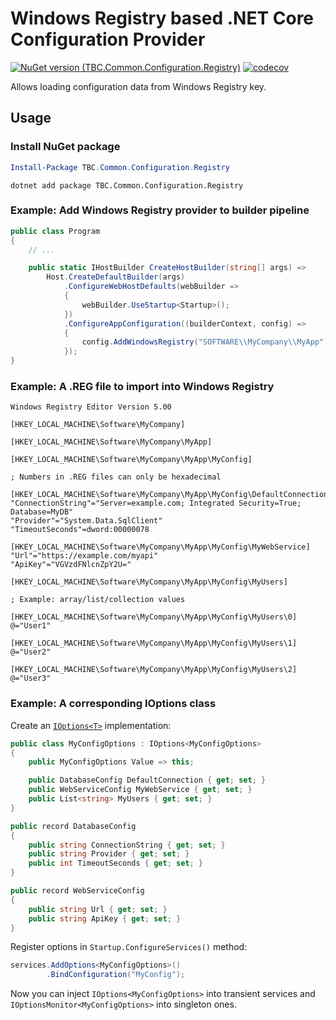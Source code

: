 
# Windows Registry based .NET Core Configuration Provider

[![NuGet version (TBC.Common.Configuration.Registry)](https://img.shields.io/nuget/v/TBC.Common.Configuration.Registry.svg)](https://www.nuget.org/packages/TBC.Common.Configuration.Registry/)
[![codecov](https://codecov.io/gh/TBCBank/TBC.Common.Configuration.Registry/branch/master/graph/badge.svg?token=RXFYIVGD3C)](https://codecov.io/gh/TBCBank/TBC.Common.Configuration.Registry)

Allows loading configuration data from Windows Registry key.

## Usage

### Install NuGet package

```powershell
Install-Package TBC.Common.Configuration.Registry
```

```batch
dotnet add package TBC.Common.Configuration.Registry
```

### Example: Add Windows Registry provider to builder pipeline

```csharp
public class Program
{
    // ...

    public static IHostBuilder CreateHostBuilder(string[] args) =>
        Host.CreateDefaultBuilder(args)
            .ConfigureWebHostDefaults(webBuilder =>
            {
                webBuilder.UseStartup<Startup>();
            })
            .ConfigureAppConfiguration((builderContext, config) =>
            {
                config.AddWindowsRegistry("SOFTWARE\\MyCompany\\MyApp");
            });
}
```

### Example: A .REG file to import into Windows Registry

```reg
Windows Registry Editor Version 5.00

[HKEY_LOCAL_MACHINE\Software\MyCompany]

[HKEY_LOCAL_MACHINE\Software\MyCompany\MyApp]

[HKEY_LOCAL_MACHINE\Software\MyCompany\MyApp\MyConfig]

; Numbers in .REG files can only be hexadecimal

[HKEY_LOCAL_MACHINE\Software\MyCompany\MyApp\MyConfig\DefaultConnection]
"ConnectionString"="Server=example.com; Integrated Security=True; Database=MyDB"
"Provider"="System.Data.SqlClient"
"TimeoutSeconds"=dword:00000078

[HKEY_LOCAL_MACHINE\Software\MyCompany\MyApp\MyConfig\MyWebService]
"Url"="https://example.com/myapi"
"ApiKey"="VGVzdFNlcnZpY2U="

[HKEY_LOCAL_MACHINE\Software\MyCompany\MyApp\MyConfig\MyUsers]

; Example: array/list/collection values

[HKEY_LOCAL_MACHINE\Software\MyCompany\MyApp\MyConfig\MyUsers\0]
@="User1"

[HKEY_LOCAL_MACHINE\Software\MyCompany\MyApp\MyConfig\MyUsers\1]
@="User2"

[HKEY_LOCAL_MACHINE\Software\MyCompany\MyApp\MyConfig\MyUsers\2]
@="User3"
```

### Example: A corresponding IOptions<T> class

Create an [`IOptions<T>`](https://docs.microsoft.com/en-us/dotnet/api/microsoft.extensions.options.ioptions-1) implementation:

```csharp
public class MyConfigOptions : IOptions<MyConfigOptions>
{
    public MyConfigOptions Value => this;

    public DatabaseConfig DefaultConnection { get; set; }
    public WebServiceConfig MyWebService { get; set; }
    public List<string> MyUsers { get; set; }
}

public record DatabaseConfig
{
    public string ConnectionString { get; set; }
    public string Provider { get; set; }
    public int TimeoutSeconds { get; set; }
}

public record WebServiceConfig
{
    public string Url { get; set; }
    public string ApiKey { get; set; }
}
```

Register options in `Startup.ConfigureServices()` method:

```csharp
services.AddOptions<MyConfigOptions>()
        .BindConfiguration("MyConfig");
```

Now you can inject `IOptions<MyConfigOptions>` into transient services and `IOptionsMonitor<MyConfigOptions>` into singleton ones.
